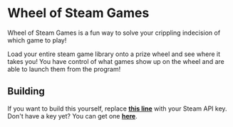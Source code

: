 # Wheel of Steam Games

Wheel of Steam Games is a fun way to solve your crippling indecision of which game to play!

Load your entire steam game library onto a prize wheel and see where it takes you! You have control of what games show up on the wheel and are able to launch them from the program!

## Building

If you want to build this yourself, replace [**this line**](https://github.com/KIPdeKIP/wheel-of-steam-games/blob/master/SteamCommunity.cs#L56) with your Steam API key. Don't have a key yet? You can get one [**here**](https://steamcommunity.com/dev/apikey).
